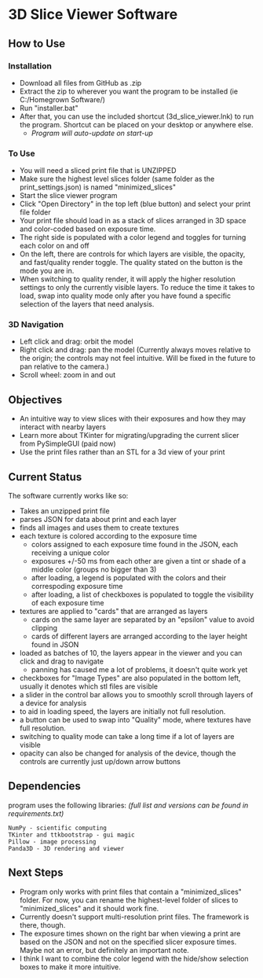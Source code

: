 # 3D Slice Viewer Software

## How to Use

### Installation
- Download all files from GitHub as .zip
- Extract the zip to wherever you want the program to be installed (ie C:/Homegrown Software/)
- Run "installer.bat"
- After that, you can use the included shortcut (3d_slice_viewer.lnk) to run the program. Shortcut can be placed on your desktop or anywhere else.
	- *Program will auto-update on start-up*
### To Use
- You will need a sliced print file that is UNZIPPED
- Make sure the highest level slices folder (same folder as the print_settings.json) is named "minimized_slices"
- Start the slice viewer program
- Click "Open Directory" in the top left (blue button) and select your print file folder
- Your print file should load in as a stack of slices arranged in 3D space and color-coded based on exposure time.
- The right side is populated with a color legend and toggles for turning each color on and off
- On the left, there are controls for which layers are visible, the opacity, and fast/quality render toggle. The quality stated on the button is the mode you are in.
- When switching to quality render, it will apply the higher resolution settings to only the currently visible layers. To reduce the time it takes to load, swap into quality mode only after you have found a specific selection of the layers that need analysis.
### 3D Navigation
- Left click and drag: orbit the model
- Right click and drag: pan the model (Currently always moves relative to the origin; the controls may not feel intuitive. Will be fixed in the future to pan relative to the camera.)
- Scroll wheel: zoom in and out

## Objectives

- An intuitive way to view slices with their exposures and how they may interact with nearby layers
- Learn more about TKinter for migrating/upgrading the current slicer from PySimpleGUI (paid now)
- Use the print files rather than an STL for a 3d view of your print

## Current Status

The software currently works like so:
- Takes an unzipped print file
- parses JSON for data about print and each layer
- finds all images and uses them to create textures
- each texture is colored according to the exposure time
	- colors assigned to each exposure time found in the JSON, each receiving a unique color
	- exposures +/-50 ms from each other are given a tint or shade of a middle color (groups no bigger than 3)
	- after loading, a legend is populated with the colors and their correspoding exposure time
	- after loading, a list of checkboxes is populated to toggle the visibility of each exposure time
- textures are applied to "cards" that are arranged as layers
	- cards on the same layer are separated by an "epsilon" value to avoid clipping
	- cards of different layers are arranged according to the layer height found in JSON
- loaded as batches of 10, the layers appear in the viewer and you can click and drag to navigate
	- panning has caused me a lot of problems, it doesn't quite work yet
- checkboxes for "Image Types" are also populated in the bottom left, usually it denotes which stl files are visible
- a slider in the control bar allows you to smoothly scroll through layers of a device for analysis
- to aid in loading speed, the layers are initially not full resolution. 
- a button can be used to swap into "Quality" mode, where textures have full resolution. 
- switching to quality mode can take a long time if a lot of layers are visible
- opacity can also be changed for analysis of the device, though the controls are currently just up/down arrow buttons

## Dependencies

program uses the following libraries:
*(full list and versions can be found in requirements.txt)*

	NumPy - scientific computing
    TKinter and ttkbootstrap - gui magic
    Pillow - image processing
    Panda3D - 3D rendering and viewer

## Next Steps

- Program only works with print files that contain a "minimized_slices" folder. For now, you can rename the highest-level folder of slices to "minimized_slices" and it should work fine.
- Currently doesn't support multi-resolution print files. The framework is there, though.
- The exposure times shown on the right bar when viewing a print are based on the JSON and not on the specified slicer exposure times. Maybe not an error, but definitely an important note.
- I think I want to combine the color legend with the hide/show selection boxes to make it more intuitive.